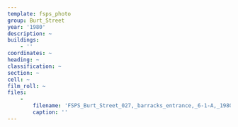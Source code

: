 ```yaml
---
template: fsps_photo
group: Burt_Street
year: '1980'
description: ~
buildings:
    - ''
coordinates: ~
heading: ~
classification: ~
section: ~
cell: ~
film_roll: ~
files:
    -
        filename: 'FSPS_Burt_Street_027,_barracks_entrance,_6-1-A,_1980.png'
        caption: ''
---
```

